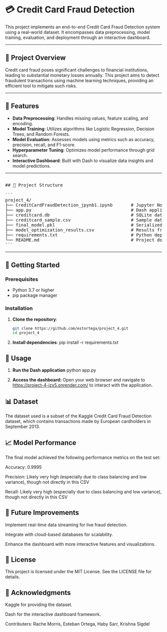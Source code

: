 # 💳 Credit Card Fraud Detection

This project implements an end-to-end Credit Card Fraud Detection system using a real-world dataset. It encompasses data preprocessing, model training, evaluation, and deployment through an interactive dashboard.

---

## 📌 Project Overview

Credit card fraud poses significant challenges to financial institutions, leading to substantial monetary losses annually. This project aims to detect fraudulent transactions using machine learning techniques, providing an efficient tool to mitigate such risks.

---

## 🧰 Features

- **Data Preprocessing**: Handles missing values, feature scaling, and encoding.
- **Model Training**: Utilizes algorithms like Logistic Regression, Decision Trees, and Random Forests.
- **Model Evaluation**: Assesses models using metrics such as accuracy, precision, recall, and F1-score.
- **Hyperparameter Tuning**: Optimizes model performance through grid search.
- **Interactive Dashboard**: Built with Dash to visualize data insights and model predictions.

---

<pre> 
## 📂 Project Structure 

``` 
project_4/ 
├── CreditCardFraudDetection_jpynb1.ipynb       # Jupyter Notebook with EDA and model development 
├── app.py                                      # Dash application script 
├── creditcard.db                               # SQLite database containing transaction data 
├── creditcard_sample.csv                       # Sample dataset for quick testing 
├── final_model.pkl                             # Serialized trained model 
├── model_optimization_results.csv              # Results from hyperparameter tuning 
├── requirements.txt                            # Python dependencies 
└── README.md                                   # Project documentation 
``` 
</pre>
---

## 🚀 Getting Started

### Prerequisites

- Python 3.7 or higher
- pip package manager

### Installation

1. **Clone the repository**:

   ```bash
   git clone https://github.com/estortega/project_4.git
   cd project_4

2. **Install dependencies**:
pip install -r requirements.txt

## 🧪 Usage
1. **Run the Dash application**
python app.py

2. **Access the dashboard:**
Open your web browser and navigate to https://project-4-jzx5.onrender.com/ to interact with the application.

## 📊 Dataset

The dataset used is a subset of the Kaggle Credit Card Fraud Detection dataset, which contains transactions made by European cardholders in September 2013.
## 📈 Model Performance

The final model achieved the following performance metrics on the test set:

Accuracy: 0.9995 

Precision:  Likely very high (especially due to class balancing and low variance), though not directly in this CSV

Recall:  Likely very high (especially due to class balancing and low variance), though not directly in this CSV

## 📌 Future Improvements
Implement real-time data streaming for live fraud detection.

Integrate with cloud-based databases for scalability.

Enhance the dashboard with more interactive features and visualizations.

## 📄 License
This project is licensed under the MIT License. See the LICENSE file for details.

## 🙌 Acknowledgments
Kaggle for providing the dataset.

Dash for the interactive dashboard framework.

Contributers:
Rache Morris, Esteban Ortega, Haby Sarr, Krishna Sigdel